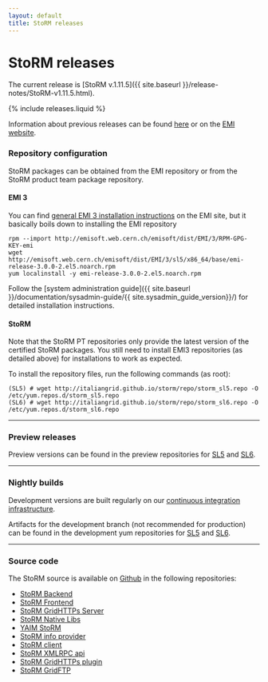 ```yaml
---
layout: default
title: StoRM releases
---
```


# StoRM releases

The current release is [StoRM v.1.11.5]({{ site.baseurl }}/release-notes/StoRM-v1.11.5.html).

{% include releases.liquid %}

Information about previous releases can be found [here](releases.html) or on the [EMI website](http://www.eu-emi.eu).

### Repository configuration 

StoRM packages can be obtained from the EMI repository or from the StoRM product team package repository.

#### EMI 3 

You can find [general EMI 3 installation instructions](https://twiki.cern.ch/twiki/bin/view/EMI/GenericInstallationConfigurationEMI3) on the EMI site, but it basically boils down to installing the EMI repository

	rpm --import http://emisoft.web.cern.ch/emisoft/dist/EMI/3/RPM-GPG-KEY-emi
	wget http://emisoft.web.cern.ch/emisoft/dist/EMI/3/sl5/x86_64/base/emi-release-3.0.0-2.el5.noarch.rpm
	yum localinstall -y emi-release-3.0.0-2.el5.noarch.rpm

Follow the [system administration guide]({{ site.baseurl }}/documentation/sysadmin-guide/{{ site.sysadmin_guide_version}}/) for detailed installation instructions.

#### StoRM

Note that the StoRM PT repositories only provide the latest version of the certified StoRM packages.
You still need to install EMI3 repositories (as detailed above) for installations to work as expected.

To install the repository files, run the following commands (as root):

    (SL5) # wget http://italiangrid.github.io/storm/repo/storm_sl5.repo -O /etc/yum.repos.d/storm_sl5.repo
    (SL6) # wget http://italiangrid.github.io/storm/repo/storm_sl6.repo -O /etc/yum.repos.d/storm_sl6.repo

---

### Preview releases

Preview versions can be found in the preview repositories for [SL5][preview_repo_sl5] and [SL6][preview_repo_sl6].

---

### Nightly builds

Development versions are built regularly on our [continuous integration infrastructure](http://radiohead.cnaf.infn.it:9999/view/STORM/).

Artifacts for the development branch (not recommended for production) can be found in the development
yum repositories for [SL5][devel_repo_sl5] and [SL6][devel_repo_sl6].

---

### Source code

The StoRM source is available on [Github](https://github.com) in the following repositories:

- [StoRM Backend](https://github.com/italiangrid/storm)
- [StoRM Frontend](https://github.com/italiangrid/storm-frontend)
- [StoRM GridHTTPs Server](https://github.com/italiangrid/storm-gridhttps-server)
- [StoRM Native Libs](https://github.com/italiangrid/storm-native-libs)
- [YAIM StoRM](https://github.com/italiangrid/yaim-storm)
- [StoRM info provider](https://github.com/italiangrid/storm-info-provider)
- [StoRM client](https://github.com/italiangrid/storm-client)
- [StoRM XMLRPC api](https://github.com/italiangrid/storm-xmlrpc-api)
- [StoRM GridHTTPs plugin](https://github.com/italiangrid/storm-gridhttps-plugin)
- [StoRM GridFTP](https://github.com/italiangrid/storm-gridftp-dsi)

[devel_repo_sl5]: {{site.baseurl}}/repo/storm_develop_sl5.repo
[devel_repo_sl6]: {{site.baseurl}}/repo/storm_develop_sl6.repo
[preview_repo_sl5]: {{site.baseurl}}/repo/storm_preview_sl5.repo
[preview_repo_sl6]: {{site.baseurl}}/repo/storm_preview_sl6.repo
